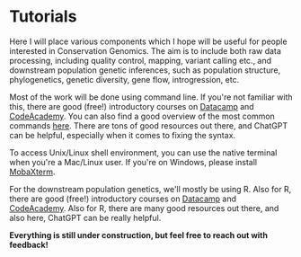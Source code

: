 # Tutorials

Here I will place various components which I hope will be useful for people interested in Conservation Genomics. The aim is to include both raw data processing, including quality control, mapping, variant calling etc., and downstream population genetic inferences, such as population structure, phylogenetics, genetic diversity, gene flow, introgression, etc. 

Most of the work will be done using command line. If you're not familiar with this, there are good (free!) introductory courses on [Datacamp](https://app.datacamp.com/learn/courses/introduction-to-bash-scripting]) and [CodeAcademy](https://www.codecademy.com/learn/learn-the-command-line). You can also find a good overview of the most common commands [here](https://ryanstutorials.net/linuxtutorial/navigation.php). There are tons of good resources out there, and ChatGPT can be helpful, especially when it comes to fixing the syntax.

To access Unix/Linux shell environment, you can use the native terminal when you're a Mac/Linux user. If you're on Windows, please install [MobaXterm](https://mobaxterm.mobatek.net/).

For the downstream population genetics, we'll mostly be using R. Also for R, there are good (free!) introductory courses on [Datacamp](https://app.datacamp.com/learn/courses/free-introduction-to-r) and [CodeAcademy](https://www.codecademy.com/learn/learn-r). Also for R, there are many good resources out there, and also here, ChatGPT can be really helpful.

**Everything is still under construction, but feel free to reach out with feedback!**
